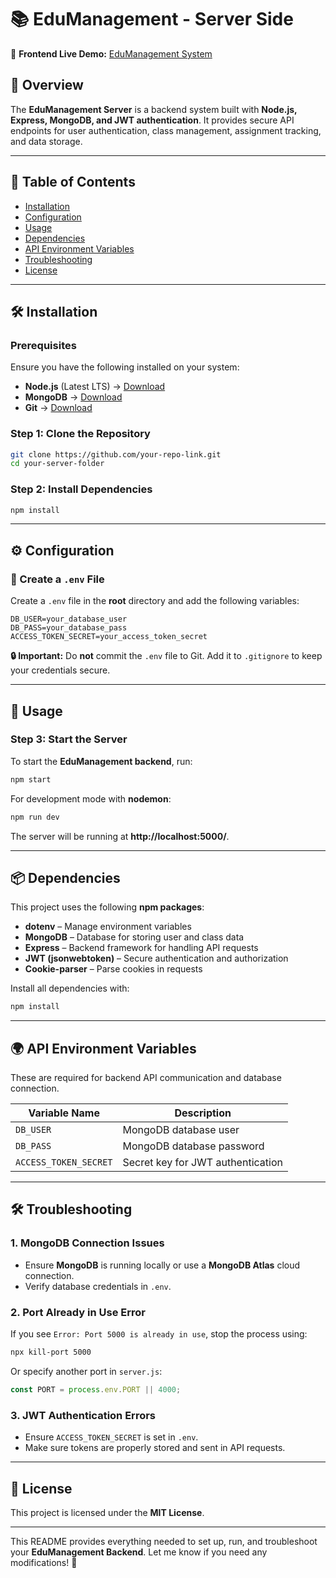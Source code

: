 # 📚 EduManagement - Server Side  

🚀 **Frontend Live Demo:** [EduManagement System](https://edu-management-system.surge.sh/)  

## 📖 Overview  

The **EduManagement Server** is a backend system built with **Node.js, Express, MongoDB, and JWT authentication**. It provides secure API endpoints for user authentication, class management, assignment tracking, and data storage.  

---

## 📂 Table of Contents  

- [Installation](#installation)  
- [Configuration](#configuration)  
- [Usage](#usage)  
- [Dependencies](#dependencies)  
- [API Environment Variables](#api-environment-variables)  
- [Troubleshooting](#troubleshooting)  
- [License](#license)  

---

## 🛠️ Installation  

### Prerequisites  
Ensure you have the following installed on your system:  

- **Node.js** (Latest LTS) → [Download](https://nodejs.org/)  
- **MongoDB** → [Download](https://www.mongodb.com/)  
- **Git** → [Download](https://git-scm.com/)  

### Step 1: Clone the Repository  

```sh
git clone https://github.com/your-repo-link.git
cd your-server-folder
```

### Step 2: Install Dependencies  

```sh
npm install
```

---

## ⚙️ Configuration  

### 📄 Create a `.env` File  

Create a `.env` file in the **root** directory and add the following variables:  

```plaintext
DB_USER=your_database_user
DB_PASS=your_database_pass
ACCESS_TOKEN_SECRET=your_access_token_secret
```

**🔒 Important:** Do **not** commit the `.env` file to Git. Add it to `.gitignore` to keep your credentials secure.  

---

## 🚀 Usage  

### Step 3: Start the Server  

To start the **EduManagement backend**, run:  

```sh
npm start
```

For development mode with **nodemon**:  

```sh
npm run dev
```

The server will be running at **http://localhost:5000/**.  

---

## 📦 Dependencies  

This project uses the following **npm packages**:  

- **dotenv** – Manage environment variables  
- **MongoDB** – Database for storing user and class data  
- **Express** – Backend framework for handling API requests  
- **JWT (jsonwebtoken)** – Secure authentication and authorization  
- **Cookie-parser** – Parse cookies in requests  

Install all dependencies with:  

```sh
npm install
```

---

## 🌍 API Environment Variables  

These are required for backend API communication and database connection.  

| Variable Name         | Description                           |
|-----------------------|---------------------------------------|
| `DB_USER`            | MongoDB database user                 |
| `DB_PASS`            | MongoDB database password             |
| `ACCESS_TOKEN_SECRET`| Secret key for JWT authentication     |

---

## 🛠️ Troubleshooting  

### 1. **MongoDB Connection Issues**  

- Ensure **MongoDB** is running locally or use a **MongoDB Atlas** cloud connection.  
- Verify database credentials in `.env`.  

### 2. **Port Already in Use Error**  

If you see `Error: Port 5000 is already in use`, stop the process using:  

```sh
npx kill-port 5000
```

Or specify another port in `server.js`:  

```js
const PORT = process.env.PORT || 4000;
```

### 3. **JWT Authentication Errors**  

- Ensure `ACCESS_TOKEN_SECRET` is set in `.env`.  
- Make sure tokens are properly stored and sent in API requests.  

---

## 📜 License  

This project is licensed under the **MIT License**.  

---

This README provides everything needed to set up, run, and troubleshoot your **EduManagement Backend**. Let me know if you need any modifications! 🚀




